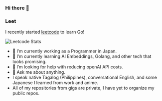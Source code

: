 ### Hi there 👋

### Leet

I recently started [leetcode](https://leetcode.com/) to learn Go!

![Leetcode Stats](https://leetcard.jacoblin.cool/Lenzras)


- 🔭 I’m currently working as a Programmer in Japan.
- 🌱 I’m currently learning AI Embeddings, Golang, and other tech that looks promising.
- 🤔 I’m looking for help with reducing openAI API costs.
- 💬 Ask me about anything.
- I speak native Tagalog (Philippines), conversational English, and some Japanese I learned from work and anime.
- All of my repositories from gigs are private, I have yet to organize my public repos.

